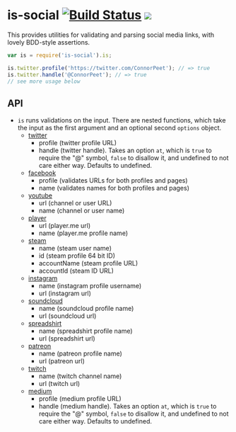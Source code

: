 # is-social [![Build Status](https://img.shields.io/travis/mixer/is-social.svg?style=flat-square)](https://travis-ci.org/mixer/is-social) [![](https://img.shields.io/coveralls/MCProHosting/is-social.svg?style=flat-square)](https://coveralls.io/r/MCProHosting/is-social)

This provides utilities for validating and parsing social media links, with lovely BDD-style assertions.

```js
var is = require('is-social').is;

is.twitter.profile('https://twitter.com/ConnorPeet'); // => true
is.twitter.handle('@ConnorPeet'); // => true
// see more usage below
```

## API

  * `is` runs validations on the input. There are nested functions, which take the input as the first argument and an optional second `options` object.
    * [twitter](https://twitter.com)
      * profile (twitter profile URL)
      * handle (twitter handle). Takes an option `at`, which is `true` to require the "@" symbol, `false` to disallow it, and undefined to not care either way. Defaults to undefined.
    * [facebook](https://facebook.com)
      * profile (validates URLs for both profiles and pages)
      * name (validates names for both profiles and pages)
    * [youtube](https://youtube.com)
      * url (channel or user URL)
      * name (channel or user name)
    * [player](https://player.me)
      * url (player.me url)
      * name (player.me profile name)
    * [steam](https://steamcommunity.com)
      * name (steam user name)
      * id (steam profile 64 bit ID)
      * accountName (steam profile URL)
      * accountId (steam ID URL)
    * [instagram](https://instagram.com)
      * name (instagram profile username)
      * url (instagram url)
    * [soundcloud](https://soundcloud.com)
      * name (soundcloud profile name)
      * url (soundcloud url)
    * [spreadshirt](https://spreadshirt.com)
      * name (spreadshirt profile name)
      * url (spreadshirt url)
    * [patreon](https://patreon.com)
      * name (patreon profile name)
      * url (patreon url)
    * [twitch](https://twitch.tv)
      * name (twitch channel name)
      * url (twitch url)
    * [medium](https://medium.com)
      * profile (medium profile URL)
      * handle (medium handle). Takes an option `at`, which is `true` to require the "@" symbol, `false` to disallow it, and undefined to not care either way. Defaults to undefined.
